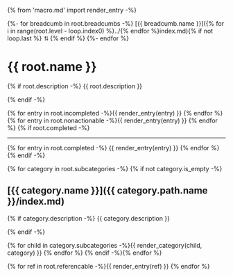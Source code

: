 {% from 'macro.md' import render_entry -%}

{%- for breadcumb in root.breadcumbs -%}
[{{ breadcumb.name }}]({% for i in range(root.level - loop.index0) %}../{% endfor %}index.md){% if not loop.last %} ⮁ {% endif %}
{%- endfor %}

# {{ root.name }}

{% if root.description -%}
{{ root.description }}

{% endif -%}

{% for entry in root.incompleted -%}{{ render_entry(entry) }}
{% endfor %}
{% for entry in root.nonactionable -%}{{ render_entry(entry) }}
{% endfor %}
{% if root.completed -%}
- - -

{% for entry in root.completed -%}
{{ render_entry(entry) }}
{% endfor %}
{% endif -%}

{% for category in root.subcategories -%}
{% if not category.is_empty -%}
## [{{ category.name }}]({{ category.path.name }}/index.md)

{% if category.description -%}
{{ category.description }}

{% endif -%}

{% for child in category.subcategories -%}{{ render_category(child, category) }}
{% endfor %}
{% endif -%}{% endfor %}

{% for ref in root.referencable -%}{{ render_entry(ref) }}
{% endfor %}

